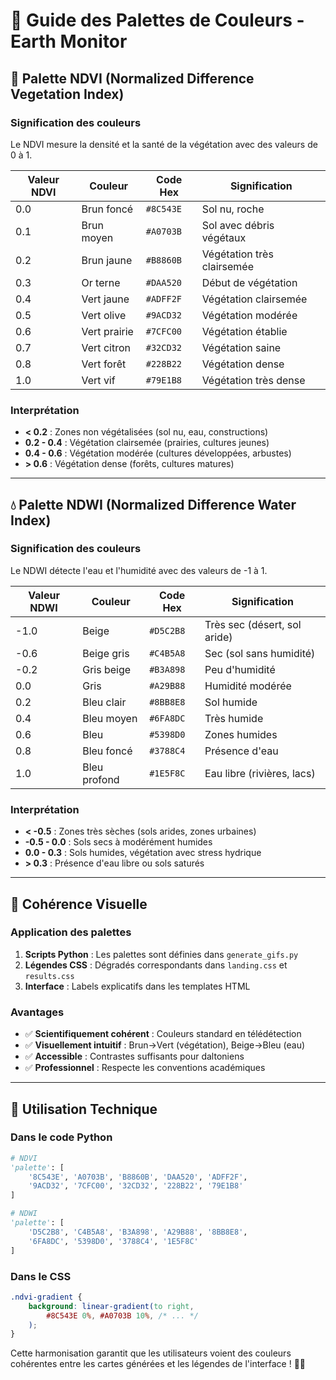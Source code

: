 # 🎨 Guide des Palettes de Couleurs - Earth Monitor

## 🌿 Palette NDVI (Normalized Difference Vegetation Index)

### Signification des couleurs
Le NDVI mesure la densité et la santé de la végétation avec des valeurs de 0 à 1.

| Valeur NDVI | Couleur | Code Hex | Signification |
|-------------|---------|----------|---------------|
| 0.0 | Brun foncé | `#8C543E` | Sol nu, roche |
| 0.1 | Brun moyen | `#A0703B` | Sol avec débris végétaux |
| 0.2 | Brun jaune | `#B8860B` | Végétation très clairsemée |
| 0.3 | Or terne | `#DAA520` | Début de végétation |
| 0.4 | Vert jaune | `#ADFF2F` | Végétation clairsemée |
| 0.5 | Vert olive | `#9ACD32` | Végétation modérée |
| 0.6 | Vert prairie | `#7CFC00` | Végétation établie |
| 0.7 | Vert citron | `#32CD32` | Végétation saine |
| 0.8 | Vert forêt | `#228B22` | Végétation dense |
| 1.0 | Vert vif | `#79E1B8` | Végétation très dense |

### Interprétation
- **< 0.2** : Zones non végétalisées (sol nu, eau, constructions)
- **0.2 - 0.4** : Végétation clairsemée (prairies, cultures jeunes)
- **0.4 - 0.6** : Végétation modérée (cultures développées, arbustes)
- **> 0.6** : Végétation dense (forêts, cultures matures)

---

## 💧 Palette NDWI (Normalized Difference Water Index)

### Signification des couleurs
Le NDWI détecte l'eau et l'humidité avec des valeurs de -1 à 1.

| Valeur NDWI | Couleur | Code Hex | Signification |
|-------------|---------|----------|---------------|
| -1.0 | Beige | `#D5C2B8` | Très sec (désert, sol aride) |
| -0.6 | Beige gris | `#C4B5A8` | Sec (sol sans humidité) |
| -0.2 | Gris beige | `#B3A898` | Peu d'humidité |
| 0.0 | Gris | `#A29B88` | Humidité modérée |
| 0.2 | Bleu clair | `#8BB8E8` | Sol humide |
| 0.4 | Bleu moyen | `#6FA8DC` | Très humide |
| 0.6 | Bleu | `#5398D0` | Zones humides |
| 0.8 | Bleu foncé | `#3788C4` | Présence d'eau |
| 1.0 | Bleu profond | `#1E5F8C` | Eau libre (rivières, lacs) |

### Interprétation
- **< -0.5** : Zones très sèches (sols arides, zones urbaines)
- **-0.5 - 0.0** : Sols secs à modérément humides
- **0.0 - 0.3** : Sols humides, végétation avec stress hydrique
- **> 0.3** : Présence d'eau libre ou sols saturés

---

## 🎯 Cohérence Visuelle

### Application des palettes
1. **Scripts Python** : Les palettes sont définies dans `generate_gifs.py`
2. **Légendes CSS** : Dégradés correspondants dans `landing.css` et `results.css`
3. **Interface** : Labels explicatifs dans les templates HTML

### Avantages
- ✅ **Scientifiquement cohérent** : Couleurs standard en télédétection
- ✅ **Visuellement intuitif** : Brun→Vert (végétation), Beige→Bleu (eau)
- ✅ **Accessible** : Contrastes suffisants pour daltoniens
- ✅ **Professionnel** : Respecte les conventions académiques

---

## 🔧 Utilisation Technique

### Dans le code Python
```python
# NDVI
'palette': [
    '8C543E', 'A0703B', 'B8860B', 'DAA520', 'ADFF2F',
    '9ACD32', '7CFC00', '32CD32', '228B22', '79E1B8'
]

# NDWI  
'palette': [
    'D5C2B8', 'C4B5A8', 'B3A898', 'A29B88', '8BB8E8',
    '6FA8DC', '5398D0', '3788C4', '1E5F8C'
]
```

### Dans le CSS
```css
.ndvi-gradient {
    background: linear-gradient(to right, 
        #8C543E 0%, #A0703B 10%, /* ... */
    );
}
```

Cette harmonisation garantit que les utilisateurs voient des couleurs cohérentes entre les cartes générées et les légendes de l'interface ! 🎨✨